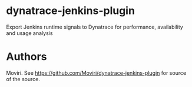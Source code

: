 # dynatrace-jenkins-plugin
Export Jenkins runtime signals to Dynatrace for performance, availability and usage analysis

# Authors
Moviri. See https://github.com/Moviri/dynatrace-jenkins-plugin for source of the source.

